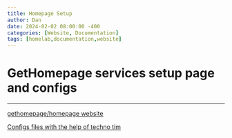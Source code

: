 ```yaml
---
title: Homepage Setup
author: Dan
date: 2024-02-02 08:00:00 -400
categories: [Website, Documentation]
tags: [homelab,documentation,website]
---
```


# GetHomepage services setup page and configs
---------------------------------------------


[gethomepage/homepage website](https://gethomepage.dev/latest/)

[Configs files with the help of techno tim](https://technotim.live)

